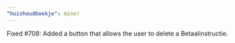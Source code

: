 ```yaml
---
"huishoudboekje": minor
---
```


Fixed #708: Added a button that allows the user to delete a Betaalinstructie.
